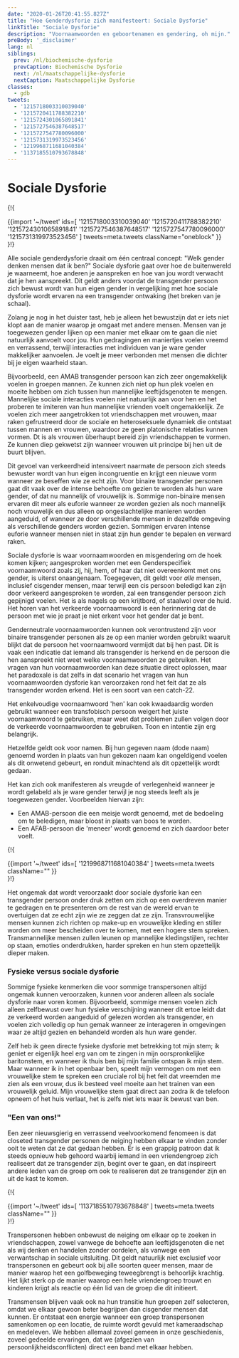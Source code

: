 ```yaml
---
date: "2020-01-26T20:41:55.827Z"
title: "Hoe Genderdysforie zich manifesteert: Sociale Dysforie"
linkTitle: "Sociale Dysforie"
description: "Voornaamwoorden en geboortenamen en gendering, oh mijn."
preBody: '_disclaimer'
lang: nl
siblings:
  prev: /nl/biochemische-dysforie
  prevCaption: Biochemische Dysforie
  next: /nl/maatschappelijke-dysforie
  nextCaption: Maatschappelijke Dysforie
classes:
  - gdb
tweets:
  - '1215718003310039040'
  - '1215720411788382210'
  - '1215724301065891841'
  - '1215727546387648517'
  - '1215727547780096000'
  - '1215731319973523456'
  - '1219968711681040384'
  - '1137185510793678848'
---
```


# Sociale Dysforie

{!{ <div class="gutter">{{import '~/tweet' ids=[
  '1215718003310039040'
  '1215720411788382210'
  '1215724301065891841'
  '1215727546387648517'
  '1215727547780096000'
  '1215731319973523456'
] tweets=meta.tweets className="oneblock" }} </div> }!}

Alle sociale genderdysforie draait om één centraal concept: "Welk gender denken mensen dat ik ben?" Sociale dysforie gaat over hoe de buitenwereld je waarneemt, hoe anderen je aanspreken en hoe van jou wordt verwacht dat je hen aanspreekt. Dit geldt anders voordat de transgender persoon zich bewust wordt van hun eigen gender in vergelijking met hoe sociale dysforie wordt ervaren na een transgender ontwaking (het breken van je schaal).

Zolang je nog in het duister tast, heb je alleen het bewustzijn dat er iets niet klopt aan de manier waarop je omgaat met andere mensen. Mensen van je toegewezen gender lijken op een manier met elkaar om te gaan die niet natuurlijk aanvoelt voor jou. Hun gedragingen en maniertjes voelen vreemd en verrassend, terwijl interacties met individuen van je ware gender makkelijker aanvoelen. Je voelt je meer verbonden met mensen die dichter bij je eigen waarheid staan.

Bijvoorbeeld, een AMAB transgender persoon kan zich zeer ongemakkelijk voelen in groepen mannen. Ze kunnen zich niet op hun plek voelen en moeite hebben om zich tussen hun mannelijke leeftijdsgenoten te mengen. Mannelijke sociale interacties voelen niet natuurlijk aan voor hen en het proberen te imiteren van hun mannelijke vrienden voelt ongemakkelijk. Ze voelen zich meer aangetrokken tot vriendschappen met vrouwen, maar raken gefrustreerd door de sociale en heteroseksuele dynamiek die ontstaat tussen mannen en vrouwen, waardoor ze geen platonische relaties kunnen vormen. Dt is als vrouwen überhaupt bereid zijn vriendschappen te vormen. Ze kunnen diep gekwetst zijn wanneer vrouwen uit principe bij hen uit de buurt blijven.

Dit gevoel van verkeerdheid intensiveert naarmate de persoon zich steeds bewuster wordt van hun eigen incongruentie en krijgt een nieuwe vorm wanneer ze beseffen wie ze echt zijn. Voor binaire transgender personen gaat dit vaak over de intense behoefte om gezien te worden als hun ware gender, of dat nu mannelijk of vrouwelijk is. Sommige non-binaire mensen ervaren dit meer als euforie wanneer ze worden gezien als noch mannelijk noch vrouwelijk en dus alleen op ongeslachtelijke manieren worden aangeduid, of wanneer ze door verschillende mensen in dezelfde omgeving als verschillende genders worden gezien. Sommigen ervaren intense euforie wanneer mensen niet in staat zijn hun gender te bepalen en verward raken.

Sociale dysforie is waar voornaamwoorden en misgendering om de hoek komen kijken; aangesproken worden met een Genderspecifiek voornaamwoord zoals zij, hij, hem, of haar dat niet overeenkomt met ons gender, is uiterst onaangenaam. Toegegeven, dit geldt voor *alle* mensen, inclusief cisgender mensen, maar terwijl een cis persoon beledigd kan zijn door verkeerd aangesproken te worden, zal een transgender persoon zich gepijnigd voelen. Het is als nagels op een krijtbord, of staalwol over de huid. Het horen van het verkeerde voornaamwoord is een herinnering dat de persoon met wie je praat je niet erkent voor het gender dat je bent.

Genderneutrale voornaamwoorden kunnen ook verontrustend zijn voor binaire transgender personen als ze op een manier worden gebruikt waaruit blijkt dat de persoon het voornaamwoord vermijdt dat bij hen past. Dit is vaak een indicatie dat iemand als transgender is herkend en de persoon die hen aanspreekt niet weet welke voornaamwoorden ze gebruiken. Het vragen van hun voornaamwoorden kan deze situatie direct oplossen, maar het paradoxale is dat zelfs in dat scenario het vragen van hun voornaamwoorden dysforie kan veroorzaken rond het feit dat ze als transgender worden erkend. Het is een soort van een catch-22.

Het enkelvoudige voornaamwoord 'hen' kan ook kwaadaardig worden gebruikt wanneer een transfobisch persoon weigert het juiste voornaamwoord te gebruiken, maar weet dat problemen zullen volgen door de verkeerde voornaamwoorden te gebruiken. Toon en intentie zijn erg belangrijk.

Hetzelfde geldt ook voor namen. Bij hun gegeven naam (dode naam) genoemd worden in plaats van hun gekozen naam kan ongeldigend voelen als dit onwetend gebeurt, en ronduit minachtend als dit opzettelijk wordt gedaan.

Het kan zich ook manifesteren als vreugde of verlegenheid wanneer je wordt gelabeld als je ware gender terwijl je nog steeds leeft als je toegewezen gender. Voorbeelden hiervan zijn:

- Een AMAB-persoon die een meisje wordt genoemd, met de bedoeling om te beledigen, maar bloost in plaats van boos te worden.
- Een AFAB-persoon die 'meneer' wordt genoemd en zich daardoor beter voelt.

{!{ <div class="gutter">{{import '~/tweet' ids=[
  '1219968711681040384'
] tweets=meta.tweets className="" }} </div> }!}

Het ongemak dat wordt veroorzaakt door sociale dysforie kan een transgender persoon onder druk zetten om zich op een overdreven manier te gedragen en te presenteren om de rest van de wereld ervan te overtuigen dat ze echt zijn wie ze zeggen dat ze zijn. Transvrouwelijke mensen kunnen zich richten op make-up en vrouwelijke kleding en stiller worden om meer bescheiden over te komen, met een hogere stem spreken. Transmannelijke mensen zullen leunen op mannelijke kledingstijlen, rechter op staan, emoties onderdrukken, harder spreken en hun stem opzettelijk dieper maken.

### Fysieke versus sociale dysforie

Sommige fysieke kenmerken die voor sommige transpersonen altijd ongemak kunnen veroorzaken, kunnen voor anderen alleen als sociale dysforie naar voren komen. Bijvoorbeeld, sommige mensen voelen zich alleen zelfbewust over hun fysieke verschijning wanneer dit ertoe leidt dat ze verkeerd worden aangeduid of gelezen worden als transgender, en voelen zich volledig op hun gemak wanneer ze interageren in omgevingen waar ze altijd gezien en behandeld worden als hun ware gender.

Zelf heb ik geen directe fysieke dysforie met betrekking tot mijn stem; ik geniet er eigenlijk heel erg van om te zingen in mijn oorspronkelijke baritonstem, en wanneer ik thuis ben bij mijn familie ontspan ik mijn stem. Maar wanneer ik in het openbaar ben, speelt mijn vermogen om met een vrouwelijke stem te spreken een cruciale rol bij het feit dat vreemden me zien als een vrouw, dus ik besteed veel moeite aan het trainen van een vrouwelijk geluid. Mijn vrouwelijke stem gaat direct aan zodra ik de telefoon opneem of het huis verlaat, het is zelfs niet iets waar ik bewust van ben.

### "Een van ons!"

Een zeer nieuwsgierig en verrassend veelvoorkomend fenomeen is dat closeted transgender personen de neiging hebben elkaar te vinden zonder ooit te weten dat ze dat gedaan hebben. Er is een grappig patroon dat ik steeds opnieuw heb gehoord waarbij iemand in een vriendengroep zich realiseert dat ze transgender zijn, begint over te gaan, en dat inspireert andere leden van de groep om ook te realiseren dat ze transgender zijn en uit de kast te komen.

{!{ <div class="gutter">{{import '~/tweet' ids=[
  '1137185510793678848'
] tweets=meta.tweets className="" }} </div> }!}

Transpersonen hebben onbewust de neiging om elkaar op te zoeken in vriendschappen, zowel vanwege de behoefte aan leeftijdsgenoten die net als wij denken en handelen zonder oordelen, als vanwege een verwantschap in sociale uitsluiting. Dit geldt natuurlijk niet exclusief voor transpersonen en gebeurt ook bij alle soorten queer mensen, maar de manier waarop het een golfbeweging teweegbrengt is behoorlijk krachtig. Het lijkt sterk op de manier waarop een hele vriendengroep trouwt en kinderen krijgt als reactie op één lid van de groep die dit initieert.

Transmensen blijven vaak ook na hun transitie hun groepen zelf selecteren, omdat we elkaar gewoon beter begrijpen dan cisgender mensen dat kunnen. Er ontstaat een energie wanneer een groep transpersonen samenkomen op een locatie, de ruimte wordt gevuld met kameraadschap en medeleven. We hebben allemaal zoveel gemeen in onze geschiedenis, zoveel gedeelde ervaringen, dat we (afgezien van persoonlijkheidsconflicten) direct een band met elkaar hebben.
